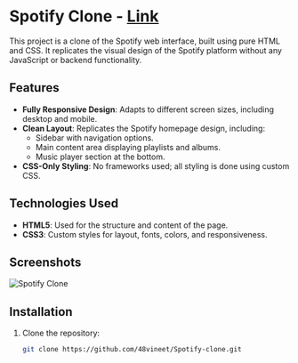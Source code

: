 # Spotify Clone   - [Link](https://48vineet.github.io/Spotify-clone/)

This project is a clone of the Spotify web interface, built using pure HTML and CSS. It replicates the visual design of the Spotify platform without any JavaScript or backend functionality.    

## Features 

- **Fully Responsive Design**: Adapts to different screen sizes, including desktop and mobile.
- **Clean Layout**: Replicates the Spotify homepage design, including:
  - Sidebar with navigation options. 
  - Main content area displaying playlists and albums.
  - Music player section at the bottom.
- **CSS-Only Styling**: No frameworks used; all styling is done using custom CSS.

## Technologies Used

- **HTML5**: Used for the structure and content of the page.
- **CSS3**: Custom styles for layout, fonts, colors, and responsiveness.

## Screenshots

![Spotify Clone](https://github.com/user-attachments/assets/0608e250-afc6-4abc-b54a-189874f1b36e)




## Installation

1. Clone the repository:
   ```bash
   git clone https://github.com/48vineet/Spotify-clone.git
